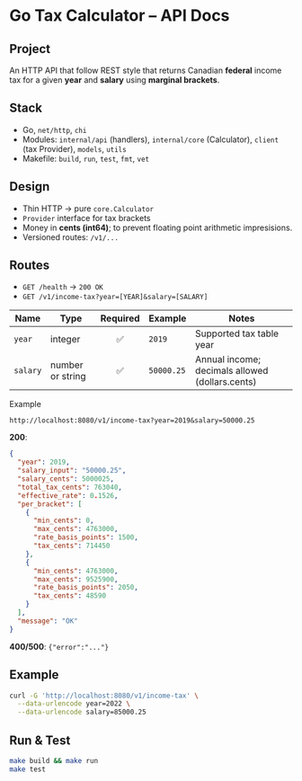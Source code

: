 # Go Tax Calculator – API Docs

## Project

An HTTP API that follow REST style that returns Canadian **federal** income tax for a given **year** and **salary** using **marginal brackets**.

## Stack

* Go, `net/http`, `chi`
* Modules: `internal/api` (handlers), `internal/core` (Calculator), `client` (tax Provider), `models`, `utils`
* Makefile: `build`, `run`, `test`, `fmt`, `vet`

## Design

* Thin HTTP → pure `core.Calculator`
* `Provider` interface for tax brackets
* Money in **cents (int64)**; to prevent floating point arithmetic impresisions.
* Versioned routes: `/v1/...`

## Routes

* `GET /health` → `200 OK`
* `GET /v1/income-tax?year=[YEAR]&salary=[SALARY]`


| Name     | Type             | Required | Example    | Notes                                           |
| -------- | ---------------- | :------: | ---------- | ----------------------------------------------- |
| `year`   | integer          |     ✅    | `2019`     | Supported tax table year                        |
| `salary` | number or string |     ✅    | `50000.25` | Annual income; decimals allowed (dollars.cents) |

Example

`http://localhost:8080/v1/income-tax?year=2019&salary=50000.25`


  **200**:

```json
{
  "year": 2019,
  "salary_input": "50000.25",
  "salary_cents": 5000025,
  "total_tax_cents": 763040,
  "effective_rate": 0.1526,
  "per_bracket": [
    {
      "min_cents": 0,
      "max_cents": 4763000,
      "rate_basis_points": 1500,
      "tax_cents": 714450
    },
    {
      "min_cents": 4763000,
      "max_cents": 9525900,
      "rate_basis_points": 2050,
      "tax_cents": 48590
    }
  ],
  "message": "OK"
}

```

  **400/500**: `{"error":"..."}`

## Example

```bash
curl -G 'http://localhost:8080/v1/income-tax' \
  --data-urlencode year=2022 \
  --data-urlencode salary=85000.25
```

## Run & Test

```bash
make build && make run
make test
```
